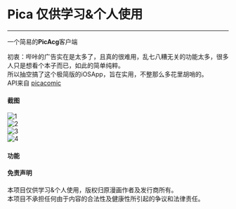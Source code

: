# Pica 仅供学习&个人使用  
---  
一个简易的**PicAcg**客户端  
  
初衷：哔咔的广告实在是太多了，且真的很难用，乱七八糟无关的功能太多，很多人只是想看个本子而已，如此的简单纯粹。  
所以抽空搞了这个极简版的iOSApp，旨在实用，不整那么多花里胡哨的。  
API来自 [picacomic](https://github.com/AnkiKong/picacomic) 

#### 截图  
![1](https://i.loli.net/2021/05/28/aibTuYkSwdhq3te.png)  
![2](https://i.loli.net/2021/05/28/adI5F9orGhuTyq1.png)  
![3](https://i.loli.net/2021/05/28/4MaYRzyXqbHIk5v.png)  
![4](https://i.loli.net/2021/05/28/lAC6X7T8xvyGuKc.png)  

#### 功能  
  

#### 免责声明  
本项目仅供学习&个人使用，版权归原漫画作者及发行商所有。  
本项目不承担任何由于内容的合法性及健康性所引起的争议和法律责任。
